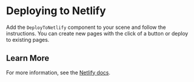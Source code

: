 # Deploying to Netlify

Add the `DeployToNetlify` component to your scene and follow the instructions. You can create new pages with the click of a button or deploy to existing pages. 

## Learn More

For more information, see the [Netlify docs](https://www.netlify.com/).